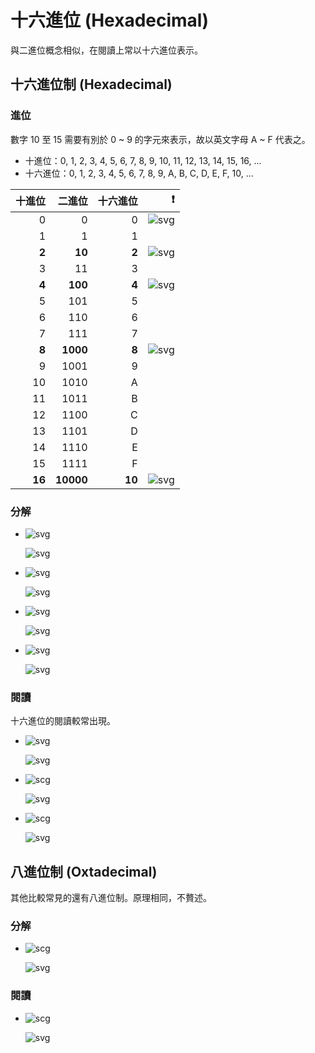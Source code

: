 # 十六進位 (Hexadecimal)

與二進位概念相似，在閱讀上常以十六進位表示。

## 十六進位制 (Hexadecimal)

### 進位

數字 10 至 15 需要有別於 0 ~ 9 的字元來表示，故以英文字母 A ~ F 代表之。

- 十進位：0, 1, 2, 3, 4, 5, 6, 7, 8, 9, 10, 11, 12, 13, 14, 15, 16, ...
- 十六進位：0, 1, 2, 3, 4, 5, 6, 7, 8, 9, A, B, C, D, E, F, 10, ...

| 十進位 | 二進位 | 十六進位 | &#12288;&#12288;&#10071; |
|-:|-:|-:|-:|
| 0 | 0 | 0| ![svg](https://latex.codecogs.com/svg.image?2^0) |
| 1 | 1 | 1 |
| **2** | **10** | **2** | ![svg](https://latex.codecogs.com/svg.image?2^1) |
| 3 | 11 | 3 |
| **4** | **100** | **4** | ![svg](https://latex.codecogs.com/svg.image?2^2) |
| 5 | 101 | 5 |
| 6 | 110 | 6 |
| 7 | 111 | 7 |
| **8** | **1000** | **8** | ![svg](https://latex.codecogs.com/svg.image?2^3) |
| 9 | 1001 | 9 |
| 10 | 1010 | A |
| 11 | 1011 | B |
| 12 | 1100 | C |
| 13 | 1101 | D |
| 14 | 1110 | E |
| 15 | 1111 | F |
| **16** | **10000** | **10** | ![svg](https://latex.codecogs.com/svg.image?2^4) |

### 分解

- ![svg](https://latex.codecogs.com/svg.image?20)

  ![svg](https://latex.codecogs.com/svg.image?=16+4=1\times16+4\times1\newline~~~~~=10_{16}+4_{16}\newline~~~~~=14_{16})

- ![svg](https://latex.codecogs.com/svg.image?50)

  ![svg](https://latex.codecogs.com/svg.image?=48+2=3\times16+2\times1\newline~~~~~=30_{16}+2_{16}\newline~~~~~=32_{16})

- ![svg](https://latex.codecogs.com/svg.image?123)

  ![svg](https://latex.codecogs.com/svg.image?=112+11=7\times16+11\times1\newline~~~~~=70_{16}+\mathrm{B}_{16}\newline~~~~~=\mathrm{7B}_{16})

- ![svg](https://latex.codecogs.com/svg.image?12345)

  ![svg](https://latex.codecogs.com/svg.image?=12288+48+9=3\times4096+3\times16+9\times1\newline~~~~~=3000_{16}+30_{16}+9_{16}\newline~~~~~=3039_{16})

### 閱讀

十六進位的閱讀較常出現。

- ![svg](https://latex.codecogs.com/svg.image?76_{16})

  ![svg](https://latex.codecogs.com/svg.image?=7\times10_{16}+6\times1_{16}\newline~~~~~=7\times16+6\times1\newline~~~~~=118)

- ![scg](https://latex.codecogs.com/svg.image?\mathrm{F4}_{16})

  ![svg](https://latex.codecogs.com/svg.image?=15\times10_{16}+4\times1_{16}\newline~~~~~=15\times16+4\times1\newline~~~~~=244)

- ![scg](https://latex.codecogs.com/svg.image?\mathrm{2B4A}_{16})

  ![svg](https://latex.codecogs.com/svg.image?=2\times1000_{16}+11\times100_{16}+4\times10_{16}+10\times1_{16}\newline~~~~~=2\times4096+11\times256+4\times16+10\times1\newline~~~~~=11082)

## 八進位制 (Oxtadecimal)

其他比較常見的還有八進位制。原理相同，不贅述。

### 分解

- ![scg](https://latex.codecogs.com/svg.image?54321)

  ![svg](https://latex.codecogs.com/svg.image?=1\times32768+5\times4096+2\times512+6\times8+1\times1\newline~~~~~=1\times100000_8+5\times10000_8+2\times1000_8+6\times10_8+1\times1_8\newline~~~~~=152061_8)

### 閱讀

- ![scg](https://latex.codecogs.com/svg.image?54321_8)

  ![svg](https://latex.codecogs.com/svg.image?=5\times10000_8+4\times1000_8+3\times100_8+2\times10_8+1\times1_8\newline~~~~~=5\times4096+4\times512+3\times64+2\times8+1\times1\newline~~~~~=22737)
